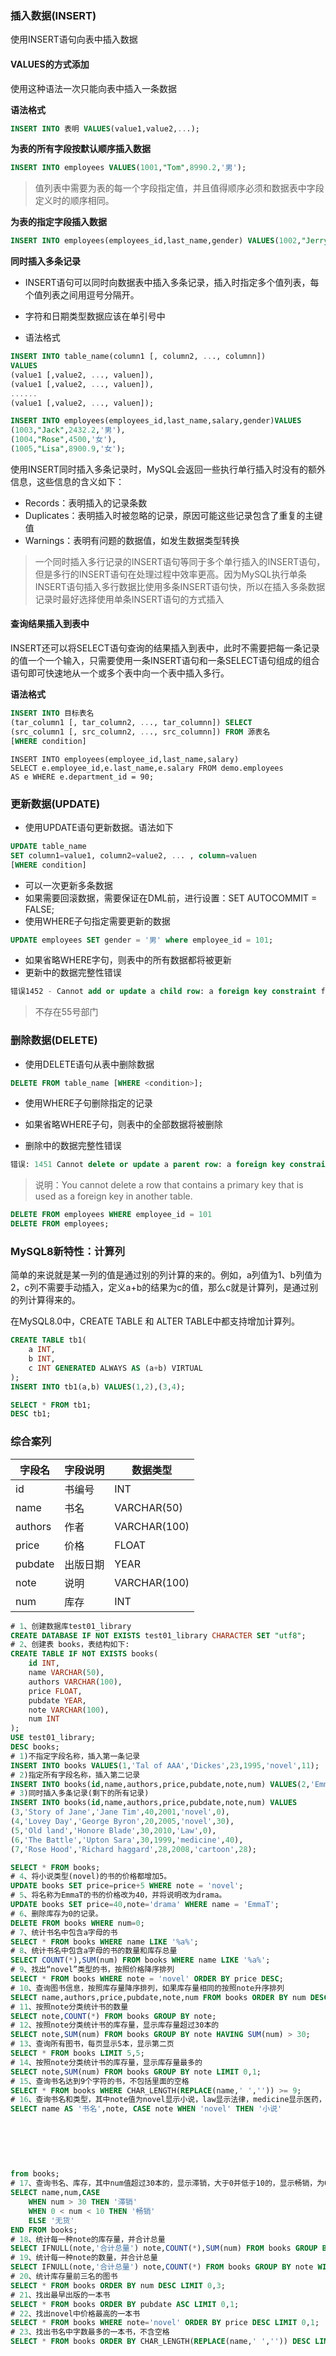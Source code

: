 ### 插入数据(INSERT)

使用INSERT语句向表中插入数据

#### VALUES的方式添加

使用这种语法一次只能向表中插入一条数据

**语法格式**

```sql
INSERT INTO 表明 VALUES(value1,value2,...);
```

**为表的所有字段按默认顺序插入数据**

```SQL
INSERT INTO employees VALUES(1001,"Tom",8990.2,'男');
```

> 值列表中需要为表的每一个字段指定值，并且值得顺序必须和数据表中字段定义时的顺序相同。

**为表的指定字段插入数据**

```sql
INSERT INTO employees(employees_id,last_name,gender) VALUES(1002,"Jerry",'女');
```

**同时插入多条记录**

- INSERT语句可以同时向数据表中插入多条记录，插入时指定多个值列表，每个值列表之间用逗号分隔开。
- 字符和日期类型数据应该在单引号中

- 语法格式

```sql
INSERT INTO table_name(column1 [, column2, ..., columnn])
VALUES
(value1 [,value2, ..., valuen]),
(value1 [,value2, ..., valuen]),
......
(value1 [,value2, ..., valuen]);
```

```sql
INSERT INTO employees(employees_id,last_name,salary,gender)VALUES
(1003,"Jack",2432.2,'男'),
(1004,"Rose",4500,'女'),
(1005,"Lisa",8900.9,'女');
```

使用INSERT同时插入多条记录时，MySQL会返回一些执行单行插入时没有的额外信息，这些信息的含义如下：

- Records：表明插入的记录条数
- Duplicates：表明插入时被忽略的记录，原因可能这些记录包含了重复的主键值
- Warnings：表明有问题的数据值，如发生数据类型转换

> 一个同时插入多行记录的INSERT语句等同于多个单行插入的INSERT语句，但是多行的INSERT语句在处理过程中效率更高。因为MySQL执行单条INSERT语句插入多行数据比使用多条INSERT语句快，所以在插入多条数据记录时最好选择使用单条INSERT语句的方式插入

#### 查询结果插入到表中

INSERT还可以将SELECT语句查询的结果插入到表中，此时不需要把每一条记录的值一个一个输入，只需要使用一条INSERT语句和一条SELECT语句组成的组合语句即可快速地从一个或多个表中向一个表中插入多行。

**语法格式**

```sql
INSERT INTO 目标表名
(tar_column1 [, tar_column2, ..., tar_columnn]) SELECT
(src_column1 [, src_column2, ..., src_columnn]) FROM 源表名
[WHERE condition]
```

```
INSERT INTO employees(employee_id,last_name,salary)
SELECT e.employee_id,e.last_name,e.salary FROM demo.employees
AS e WHERE e.department_id = 90;
```

### 更新数据(UPDATE)

- 使用UPDATE语句更新数据。语法如下

```sql
UPDATE table_name
SET column1=value1, column2=value2, ... , column=valuen
[WHERE condition]
```

- 可以一次更新多条数据
- 如果需要回滚数据，需要保证在DML前，进行设置：SET AUTOCOMMIT = FALSE;
- 使用WHERE子句指定需要更新的数据

```sql
UPDATE employees SET gender = '男' where employee_id = 101;
```

- 如果省略WHERE字句，则表中的所有数据都将被更新
- 更新中的数据完整性错误

```sql
错误1452 - Cannot add or update a child row: a foreign key constraint fails
```

> 不存在55号部门

### 删除数据(DELETE)

- 使用DELETE语句从表中删除数据

```sql
DELETE FROM table_name [WHERE <condition>];
```

- 使用WHERE子句删除指定的记录

- 如果省略WHERE子句，则表中的全部数据将被删除
- 删除中的数据完整性错误

```sql
错误: 1451 Cannot delete or update a parent row: a foreign key constraint fails...)
```

> 说明：You cannot delete a row that contains a primary key that is used as a foreign key in another table.

```sql
DELETE FROM employees WHERE employee_id = 101
DELETE FROM employees;
```

### MySQL8新特性：计算列

简单的来说就是某一列的值是通过别的列计算的来的。例如，a列值为1、b列值为2，c列不需要手动插入，定义a+b的结果为c的值，那么c就是计算列，是通过别的列计算得来的。

在MySQL8.0中，CREATE TABLE 和 ALTER TABLE中都支持增加计算列。

```sql
CREATE TABLE tb1(
	a INT,
	b INT,
	c INT GENERATED ALWAYS AS (a+b) VIRTUAL
);
INSERT INTO tb1(a,b) VALUES(1,2),(3,4);

SELECT * FROM tb1;
DESC tb1;
```

### 综合案列

| 字段名  | 字段说明 | 数据类型     |
| ------- | -------- | ------------ |
| id      | 书编号   | INT          |
| name    | 书名     | VARCHAR(50)  |
| authors | 作者     | VARCHAR(100) |
| price   | 价格     | FLOAT        |
| pubdate | 出版日期 | YEAR         |
| note    | 说明     | VARCHAR(100) |
| num     | 库存     | INT          |

```sql
# 1、创建数据库test01_library 
CREATE DATABASE IF NOT EXISTS test01_library CHARACTER SET "utf8";
# 2、创建表 books，表结构如下:
CREATE TABLE IF NOT EXISTS books(
	id INT,
	name VARCHAR(50),
	authors VARCHAR(100),
	price FLOAT,
	pubdate YEAR,
	note VARCHAR(100),
	num INT
);
USE test01_library;
DESC books;
# 1)不指定字段名称，插入第一条记录
INSERT INTO books VALUES(1,'Tal of AAA','Dickes',23,1995,'novel',11);
# 2)指定所有字段名称，插入第二记录
INSERT INTO books(id,name,authors,price,pubdate,note,num) VALUES(2,'EmmaT','Jane lura',35,1993,'Joke',22);
# 3)同时插入多条记录(剩下的所有记录)
INSERT INTO books(id,name,authors,price,pubdate,note,num) VALUES
(3,'Story of Jane','Jane Tim',40,2001,'novel',0),
(4,'Lovey Day','George Byron',20,2005,'novel',30),
(5,'Old land','Honore Blade',30,2010,'Law',0),
(6,'The Battle','Upton Sara',30,1999,'medicine',40),
(7,'Rose Hood','Richard haggard',28,2008,'cartoon',28);

SELECT * FROM books;
# 4、将小说类型(novel)的书的价格都增加5。
UPDATE books SET price=price+5 WHERE note = 'novel';
# 5、将名称为EmmaT的书的价格改为40，并将说明改为drama。 
UPDATE books SET price=40,note='drama' WHERE name = 'EmmaT';
# 6、删除库存为0的记录。
DELETE FROM books WHERE num=0;
# 7、统计书名中包含a字母的书
SELECT * FROM books WHERE name LIKE '%a%';
# 8、统计书名中包含a字母的书的数量和库存总量
SELECT COUNT(*),SUM(num) FROM books WHERE name LIKE '%a%';
# 9、找出“novel”类型的书，按照价格降序排列
SELECT * FROM books WHERE note = 'novel' ORDER BY price DESC;
# 10、查询图书信息，按照库存量降序排列，如果库存量相同的按照note升序排列
SELECT name,authors,price,pubdate,note,num FROM books ORDER BY num DESC,note ASC;
# 11、按照note分类统计书的数量
SELECT note,COUNT(*) FROM books GROUP BY note;
# 12、按照note分类统计书的库存量，显示库存量超过30本的
SELECT note,SUM(num) FROM books GROUP BY note HAVING SUM(num) > 30;
# 13、查询所有图书，每页显示5本，显示第二页
SELECT * FROM books LIMIT 5,5;
# 14、按照note分类统计书的库存量，显示库存量最多的
SELECT note,SUM(num) FROM books GROUP BY note LIMIT 0,1;
# 15、查询书名达到9个字符的书，不包括里面的空格
SELECT * FROM books WHERE CHAR_LENGTH(REPLACE(name,' ','')) >= 9;
# 16、查询书名和类型，其中note值为novel显示小说，law显示法律，medicine显示医药，cartoon显示卡通， joke显示笑话
SELECT name AS '书名',note, CASE note WHEN 'novel' THEN '小说'
																		 WHEN 'law' THEN '法律'
																		 WHEN 'medicine' THEN '医药'
																		 WHEN 'cartoon' THEN '卡通'
																		 WHEN 'joke' THEN '笑话'
																		 ELSE '其他'
																		 END AS '分类'
from books;
# 17、查询书名、库存，其中num值超过30本的，显示滞销，大于0并低于10的，显示畅销，为0的显示需要无货
SELECT name,num,CASE
	WHEN num > 30 THEN '滞销'
	WHEN 0 < num < 10 THEN '畅销'
	ELSE '无货'
END FROM books;
# 18、统计每一种note的库存量，并合计总量
SELECT IFNULL(note,'合计总量') note,COUNT(*),SUM(num) FROM books GROUP BY note WITH ROLLUP;
# 19、统计每一种note的数量，并合计总量
SELECT IFNULL(note,'合计总量') note,COUNT(*) FROM books GROUP BY note WITH ROLLUP;
# 20、统计库存量前三名的图书
SELECT * FROM books ORDER BY num DESC LIMIT 0,3;
# 21、找出最早出版的一本书
SELECT * FROM books ORDER BY pubdate ASC LIMIT 0,1;
# 22、找出novel中价格最高的一本书
SELECT * FROM books WHERE note='novel' ORDER BY price DESC LIMIT 0,1;
# 23、找出书名中字数最多的一本书，不含空格
SELECT * FROM books ORDER BY CHAR_LENGTH(REPLACE(name,' ','')) DESC LIMIT 0,1;
```


